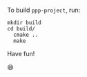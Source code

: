To build `ppp-project`, run:

```shell
mkdir build
cd build/
  cmake ..
  make
```

Have fun!

:smile: